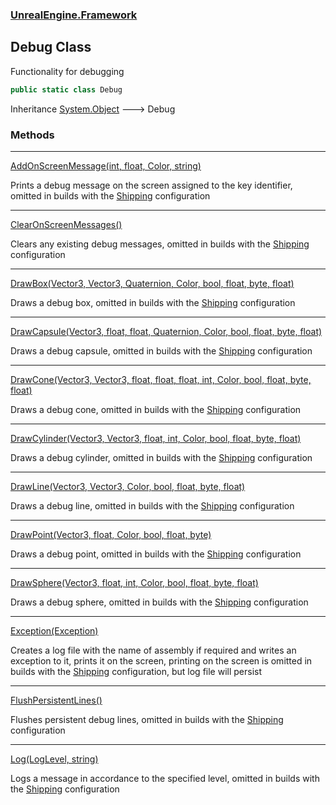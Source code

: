 ### [UnrealEngine.Framework](UnrealEngine_Framework.md 'UnrealEngine.Framework')
## Debug Class
Functionality for debugging  
```csharp
public static class Debug
```

Inheritance [System.Object](https://docs.microsoft.com/en-us/dotnet/api/System.Object 'System.Object') &#129106; Debug  
### Methods

***
[AddOnScreenMessage(int, float, Color, string)](Debug_AddOnScreenMessage(int_float_Color_string).md 'UnrealEngine.Framework.Debug.AddOnScreenMessage(int, float, System.Drawing.Color, string)')

Prints a debug message on the screen assigned to the key identifier, omitted in builds with the <a href="https://docs.unrealengine.com/en-US/Programming/Development/BuildConfigurations/index.html#buildconfigurationdescriptions">Shipping</a> configuration  

***
[ClearOnScreenMessages()](Debug_ClearOnScreenMessages().md 'UnrealEngine.Framework.Debug.ClearOnScreenMessages()')

Clears any existing debug messages, omitted in builds with the <a href="https://docs.unrealengine.com/en-US/Programming/Development/BuildConfigurations/index.html#buildconfigurationdescriptions">Shipping</a> configuration  

***
[DrawBox(Vector3, Vector3, Quaternion, Color, bool, float, byte, float)](Debug_DrawBox(Vector3_Vector3_Quaternion_Color_bool_float_byte_float).md 'UnrealEngine.Framework.Debug.DrawBox(System.Numerics.Vector3, System.Numerics.Vector3, System.Numerics.Quaternion, System.Drawing.Color, bool, float, byte, float)')

Draws a debug box, omitted in builds with the <a href="https://docs.unrealengine.com/en-US/Programming/Development/BuildConfigurations/index.html#buildconfigurationdescriptions">Shipping</a> configuration  

***
[DrawCapsule(Vector3, float, float, Quaternion, Color, bool, float, byte, float)](Debug_DrawCapsule(Vector3_float_float_Quaternion_Color_bool_float_byte_float).md 'UnrealEngine.Framework.Debug.DrawCapsule(System.Numerics.Vector3, float, float, System.Numerics.Quaternion, System.Drawing.Color, bool, float, byte, float)')

Draws a debug capsule, omitted in builds with the <a href="https://docs.unrealengine.com/en-US/Programming/Development/BuildConfigurations/index.html#buildconfigurationdescriptions">Shipping</a> configuration  

***
[DrawCone(Vector3, Vector3, float, float, float, int, Color, bool, float, byte, float)](Debug_DrawCone(Vector3_Vector3_float_float_float_int_Color_bool_float_byte_float).md 'UnrealEngine.Framework.Debug.DrawCone(System.Numerics.Vector3, System.Numerics.Vector3, float, float, float, int, System.Drawing.Color, bool, float, byte, float)')

Draws a debug cone, omitted in builds with the <a href="https://docs.unrealengine.com/en-US/Programming/Development/BuildConfigurations/index.html#buildconfigurationdescriptions">Shipping</a> configuration  

***
[DrawCylinder(Vector3, Vector3, float, int, Color, bool, float, byte, float)](Debug_DrawCylinder(Vector3_Vector3_float_int_Color_bool_float_byte_float).md 'UnrealEngine.Framework.Debug.DrawCylinder(System.Numerics.Vector3, System.Numerics.Vector3, float, int, System.Drawing.Color, bool, float, byte, float)')

Draws a debug cylinder, omitted in builds with the <a href="https://docs.unrealengine.com/en-US/Programming/Development/BuildConfigurations/index.html#buildconfigurationdescriptions">Shipping</a> configuration  

***
[DrawLine(Vector3, Vector3, Color, bool, float, byte, float)](Debug_DrawLine(Vector3_Vector3_Color_bool_float_byte_float).md 'UnrealEngine.Framework.Debug.DrawLine(System.Numerics.Vector3, System.Numerics.Vector3, System.Drawing.Color, bool, float, byte, float)')

Draws a debug line, omitted in builds with the <a href="https://docs.unrealengine.com/en-US/Programming/Development/BuildConfigurations/index.html#buildconfigurationdescriptions">Shipping</a> configuration  

***
[DrawPoint(Vector3, float, Color, bool, float, byte)](Debug_DrawPoint(Vector3_float_Color_bool_float_byte).md 'UnrealEngine.Framework.Debug.DrawPoint(System.Numerics.Vector3, float, System.Drawing.Color, bool, float, byte)')

Draws a debug point, omitted in builds with the <a href="https://docs.unrealengine.com/en-US/Programming/Development/BuildConfigurations/index.html#buildconfigurationdescriptions">Shipping</a> configuration  

***
[DrawSphere(Vector3, float, int, Color, bool, float, byte, float)](Debug_DrawSphere(Vector3_float_int_Color_bool_float_byte_float).md 'UnrealEngine.Framework.Debug.DrawSphere(System.Numerics.Vector3, float, int, System.Drawing.Color, bool, float, byte, float)')

Draws a debug sphere, omitted in builds with the <a href="https://docs.unrealengine.com/en-US/Programming/Development/BuildConfigurations/index.html#buildconfigurationdescriptions">Shipping</a> configuration  

***
[Exception(Exception)](Debug_Exception(Exception).md 'UnrealEngine.Framework.Debug.Exception(System.Exception)')

Creates a log file with the name of assembly if required and writes an exception to it, prints it on the screen, printing on the screen is omitted in builds with the <a href="https://docs.unrealengine.com/en-US/Programming/Development/BuildConfigurations/index.html#buildconfigurationdescriptions">Shipping</a> configuration, but log file will persist  

***
[FlushPersistentLines()](Debug_FlushPersistentLines().md 'UnrealEngine.Framework.Debug.FlushPersistentLines()')

Flushes persistent debug lines, omitted in builds with the <a href="https://docs.unrealengine.com/en-US/Programming/Development/BuildConfigurations/index.html#buildconfigurationdescriptions">Shipping</a> configuration  

***
[Log(LogLevel, string)](Debug_Log(LogLevel_string).md 'UnrealEngine.Framework.Debug.Log(UnrealEngine.Framework.LogLevel, string)')

Logs a message in accordance to the specified level, omitted in builds with the <a href="https://docs.unrealengine.com/en-US/Programming/Development/BuildConfigurations/index.html#buildconfigurationdescriptions">Shipping</a> configuration  
